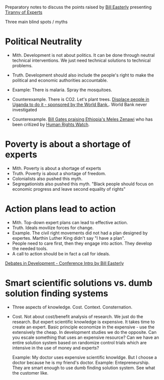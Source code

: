 Preparatory notes to discuss the points raised by [Bill Easterly](http://williameasterly.org/) presenting [Tiranny of Experts](https://www.youtube.com/watch?v=GEFEmwp7NO8)

Three main blind spots / myths

# Political Neutrality 
  * Mith. Development is not about politics. It can be done through neutral
  technical interventions. We just need technical solutions to
  technical problems. 
  * Truth. Development should also include the
   people's right to make the political and economic authorities
   accountable.
  * Example: There is malaria. Spray the mosquitoes.
  * Counterexample. There is CO2. Let's plant trees. [Displace people
  in Uganda to do
  it - sponsored by the World Bank.](http://www.theguardian.com/environment/2011/sep/22/uganda-farmer-land-gave-me-everything). 
  World Bank never investigated

  * Counterexample. [Bill Gates praising Ethiopia's Meles
   Zenawi](http://hornaffairs.com/en/2012/05/10/bill-gates-writes-praising-ethiopias-leadership-and-progress/)
   who has been critized by [Human Rights
   Watch](https://en.wikipedia.org/wiki/Meles_Zenawi#Criticism_and_scandals). 
  
# Poverty is about a shortage of experts 
  * Mith. Poverty is about a shortage of experts 
  * Truth. Poverty is about a shortage of freedom.
  * Colonialists also pushed this myth.
  * Segregationists also pushed this myth. "Black people should focus
  on economic progress and leave second equality of rights"

# Action plans lead to action
  * Mith. Top-down expert plans can lead to effective action.
  * Truth. Ideals movilize forces for change. 
  * Example. The civil right movements did not had a plan designed by
  expertes. Marthin Luther King didn't say "I have a plan".
  * People need to care first, then they engage into action. They
  develop the needed tools. 
  * A call to action should be in fact a call for ideals.



[Debates in Development - Conference Intro by Bill
Easterly](https://www.youtube.com/watch?v=U0Bq7uipqgM)

# Smart scientific solutions vs. dumb solution finding systems

* Three aspects of knowledge. Cost. Context. Consternation.

* Cost. Not about cost/benefit analysis of research. We just do the
  research. But expert scientific knowledge is expensive. It takes
  time to create an expert.  Basic principle economize in the
  expensive - use the extensively the cheap. In development studies we
  do the opposite. Can you escale something that uses an expensive resource?
  Can we have an entire solution system based on randomize control
  trials which are intensive in the use of money and experts?

  Example: My doctor uses expensive scientific knowldge. But I choose
  a doctor because he is my friend's doctor.
  Example: Entepreneurship. They are smart enough to use dumb finding
  solution system. See what the customer like.